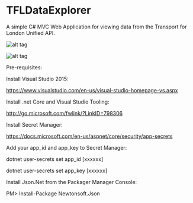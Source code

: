 # TFLDataExplorer
A simple C# MVC Web Application for viewing data from the Transport for London Unified API. 

![alt tag](https://github.com/timgrayson85/TFLDataExplorer/blob/master/preview.jpg)

![alt tag](https://github.com/timgrayson85/TFLDataExplorer/blob/master/preview2.jpg)

Pre-requisites:

Install Visual Studio 2015:

https://www.visualstudio.com/en-us/visual-studio-homepage-vs.aspx

Install .net Core and Visual Studio Tooling:

http://go.microsoft.com/fwlink/?LinkID=798306

Install Secret Manager:

https://docs.microsoft.com/en-us/aspnet/core/security/app-secrets

Add your app_id and app_key to Secret Manager:

dotnet user-secrets set app_id [xxxxxx]

dotnet user-secrets set app_key [xxxxxx]

Install Json.Net from the Packager Manager Console:

PM> Install-Package Newtonsoft.Json 
